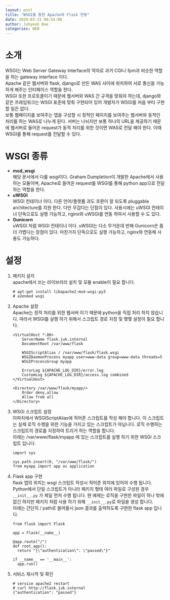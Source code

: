 ```yaml
---
layout: post
title: "WSGI를 통한 Apache와 Flask 연동"
date: 2020-03-31 00:54:00
author: Juhyeok Bae
categories: WEB
---
```

# 소개
WSGI는 Web Server Gateway Interface의 약자로 과거 CGI나 fpm과 비슷한 역할을 하는 gateway interface 이다.  
Apache 같은 웹서버와 flask, django로 만든 WAS 사이에 위치하여 서로 통신을 가능하게 해주는 인터페이스 역할을 한다.  
WSGI 또한 프로토콜이기 때문에 웹서버와 WAS 간 규격을 맞춰야 하는데, django와 같은 프레임워크는 WSGI 표준에 맞춰 구현되어 있어 개발자가 WSGI를 처음 부터 구현할 일은 없다.  
보통 웹페이지를 보여주는 앱을 구성할 시 정적인 페이지를 보여주는 웹서버와 동적인 처리를 하는 WAS로 나누게 된다. 서버는 나뉘지만 보통 하나의 URL을 제공하기 때문에 웹서버로 들어온 request가 동적 처리를 위한 것이면 WAS로 전달 해야 한다. 이때 WSGI를 통해 request를 전달할 수 있다.  


# WSGI 종류
- **mod_wsgi**  
  해당 문서에서 다룰 wsgi이다. Graham Dumpletion이 개발한 Apache에서 사용 하는 모듈이며, Apache로 들어온 request를 WSGI를 통해 python app으로 전달 하는 역할을 한다.
- **uWSGI**  
  WSGI 컨테이너 이다. 다른 언어/플랫폼 과도 호환이 잘 되도록 pluggable architecture를 지원 한다. 다만 무겁다는 단점이 있다. 사용시에는 uWSGI 컨테이너 단독으로도 실행 가능하고, nginx와 uWSGI를 연동 하여서 사용할 수 도 있다.
- **Gunicorn**  
  uWSGI 처럼 WSGI 컨테이너 이다. uWSGI는 다소 무거운데 반해 Gunicorn은 좀 더 가볍다는 장점이 있다. 마찬가지 단독으로도 실행 가능하고, nginx와 연동해 사용도 가능하다.

# 설정
1) 패키지 설치  
  apache에서 쓰는 라이브러리 설치 및 모듈 enable이 필요 합니다.  
    ```
    # apt-get install libapache2-mod-wsgi-py3
    # a2enmod wsgi
    ```

2) Apache 설정  
  Apache는 정적 처리를 위한 웹서버 이기 때문에 python을 직접 처리 하지 않습니다. 따라서 WSGI를 실행 하기 위해서 스크립트 경로 지정 및 몇몇 설정이 필요 합니다.
    ```
    <VirtualHost *:80>
        ServerName flask.juk.internal
        DocumentRoot /var/www/flask

        WSGIScriptAlias / /var/www/flask/flask.wsgi
        WSGIDaemonProcess myapp user=www-data group=www-data threads=5
        WSGIProcessGroup myapp

        ErrorLog ${APACHE_LOG_DIR}/error.log
        CustomLog ${APACHE_LOG_DIR}/access.log combined
    </VirtualHost>

    <Directory /var/www/flask/myapp/>
        Order deny,allow
        Allow from all
    </Directory>
    ```

3) WSGI 스크립트 설정  
  아파치에서 WSGIScriptAlias에 적어준 스크립트를 작성 해야 합니다. 이 스크립트는 실제 로직 수행을 위한 기능을 가지고 있는 스크립트가 아닙니다. 로직 수행하는 스크립트의 경로를 지정하여 트리거 하는 역할을 합니다.  
  아래는 /var/www/flask/myapp 에 있는 스크립트를 실행 하기 위한 WSGI 스크립트 입니다.
    ```
    import sys

    sys.path.insert(0, "/var/www/flask/")
    from myapp import app as application
    ```

4) Flask app 구현  
  flask 앱의 위치는 wsgi 스크립트 작성시 적어준 위치에 있어야 수행 됩니다.  
  Python에서 단일 스크립트가 아니라 패키지 형태 여러 파일로 구성된 경우 `__init__.py` 가 제일 먼저 수행 됩니다. 현 예제는 로직을 구현한 파일이 하나 밖에 없긴 하지만 패키지 처럼 사용 하기 위해 `__init__.py`로 파일을 생성 합니다.  
  아래는 간단히 / path로 들어올시 json 결과를 출력하도록 구현한 flask app 입니다.
    ```
    from flask import Flask

    app = Flask(__name__)

    @app.route("/")
    def root_app():
      return "{\"authentication\": \"passed\"}"

    if __name__ == '__main__':
      app.run()
    ```

5) 서비스 재시작 및 확인  
    ```
    # service apache2 restart
    # curl http://flask.juk.internal
    {"authentication": "passed"}
    ```
